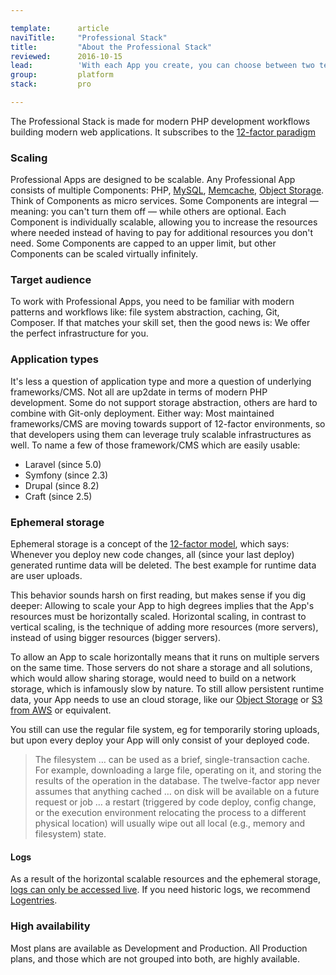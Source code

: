 ```yaml
---

template:      article
naviTitle:     "Professional Stack"
title:         "About the Professional Stack"
reviewed:      2016-10-15
lead:          'With each App you create, you can choose between two technology stacks. This article helps you to understand the Professional Stack.'
group:         platform
stack:         pro

---
```


The Professional Stack is made for modern PHP development workflows building modern web applications. It subscribes to the [12-factor paradigm](https://12factor.net/)

### Scaling

Professional Apps are designed to be scalable. Any Professional App consists of multiple Components: PHP, [MySQL](mysql), [Memcache](memcache-pro), [Object Storage](object-storage). Think of Components as micro services. Some Components are integral — meaning: you can't turn them off — while others are optional. Each Component is individually scalable, allowing you to increase the resources where needed instead of having to pay for additional resources you don't need. Some Components are capped to an upper limit, but other Components can be scaled virtually infinitely.


### Target audience

To work with Professional Apps, you need to be familiar with modern patterns and workflows like: file system abstraction, caching, Git, Composer. If that matches your skill set, then the good news is: We offer the perfect infrastructure for you.

### Application types

It's less a question of application type and more a question of underlying frameworks/CMS. Not all are up2date in terms of modern PHP development. Some do not support storage abstraction, others are hard to combine with Git-only deployment. Either way: Most maintained frameworks/CMS are moving towards support of 12-factor environments, so that developers using them can leverage truly scalable infrastructures as well. To name a few of those framework/CMS which are easily usable:

* Laravel (since 5.0)
* Symfony (since 2.3)
* Drupal (since 8.2)
* Craft (since 2.5)

### Ephemeral storage

Ephemeral storage is a concept of the [12-factor model](https://12factor.net/), which says: Whenever you deploy new code changes, all (since your last deploy)  generated runtime data will be deleted. The best example for runtime data are user uploads.

This behavior sounds harsh on first reading, but makes sense if you dig deeper: Allowing to scale your App to high degrees implies that the App's resources must be horizontally scaled. Horizontal scaling, in contrast to vertical scaling, is the technique of adding more resources (more servers), instead of using bigger resources (bigger servers).

To allow an App to scale horizontally means that it runs on multiple servers on the same time. Those servers do not share a storage and all solutions, which would allow sharing storage, would need to build on a network storage, which is infamously slow by nature. To still allow persistent runtime data, your App needs to use an cloud storage, like our [Object Storage](object-storage) or [S3 from AWS](https://aws.amazon.com/s3/) or equivalent.

You still can use the regular file system, eg for temporarily storing uploads, but upon every deploy your App will only consist of your deployed code.

> The filesystem … can be used as a brief, single-transaction cache. For example, downloading a large file, operating on it, and storing the results of the operation in the database. The twelve-factor app never assumes that anything cached … on disk will be available on a future request or job … a restart (triggered by code deploy, config change, or the execution environment relocating the process to a different physical location) will usually wipe out all local (e.g., memory and filesystem) state.


#### Logs

As a result of the horizontal scalable resources and the ephemeral storage, [logs can only be accessed live](logging-pro). If you need historic logs, we recommend [Logentries](logentries).

### High availability

Most plans are available as Development and Production. All Production plans, and those which are not grouped into both, are highly available.
